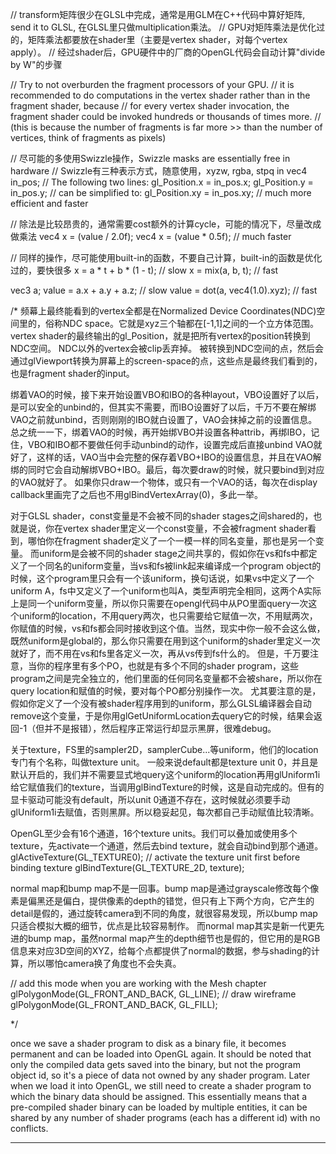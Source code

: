 // transform矩阵很少在GLSL中完成，通常是用GLM在C++代码中算好矩阵, send it to GLSL, 在GLSL里只做multiplication乘法。
// GPU对矩阵乘法是优化过的，矩阵乘法都要放在shader里（主要是vertex shader，对每个vertex apply）。
// 经过shader后，GPU硬件中的厂商的OpenGL代码会自动计算"divide by W"的步骤

// Try to not overburden the fragment processors of your GPU.
// it is recommended to do computations in the vertex shader rather than in the fragment shader, because
// for every vertex shader invocation, the fragment shader could be invoked hundreds or thousands of times more.
// (this is because the number of fragments is far more >> than the number of vertices, think of fragments as pixels)

// 尽可能的多使用Swizzle操作，Swizzle masks are essentially free in hardware
// Swizzle有三种表示方式，随意使用，xyzw, rgba, stpq
in vec4 in_pos;
// The following two lines:
gl_Position.x = in_pos.x;
gl_Position.y = in_pos.y;
// can be simplified to:
gl_Position.xy = in_pos.xy;  // much more efficient and faster

// 除法是比较昂贵的，通常需要cost额外的计算cycle，可能的情况下，尽量改成做乘法
vec4 x = (value / 2.0f);
vec4 x = (value * 0.5f);  // much faster

// 同样的操作，尽可能使用built-in的函数，不要自己计算，built-in的函数是优化过的，要快很多
x = a * t + b * (1 - t);  // slow
x = mix(a, b, t);         // fast

vec3 a;
value = a.x + a.y + a.z;        // slow
value = dot(a, vec4(1.0).xyz);  // fast





/*
频幕上最终能看到的vertex全都是在Normalized Device Coordinates(NDC)空间里的，俗称NDC space。它就是xyz三个轴都在[-1,1]之间的一个立方体范围。
vertex shader的最终输出的gl_Position，就是把所有vertex的position转换到NDC空间。
NDC以外的vertex会被clip丢弃掉。
被转换到NDC空间的点，然后会通过glViewport转换为屏幕上的screen-space的点，这些点是最终我们看到的，也是fragment shader的input。

绑着VAO的时候，接下来开始设置VBO和IBO的各种layout，VBO设置好了以后，是可以安全的unbind的，但其实不需要，而IBO设置好了以后，千万不要在解绑VAO之前就unbind，否则刚刚的IBO就白设置了，VAO会抹掉之前的设置信息。
总之统一一下，绑着VAO的时候，再开始绑VBO并设置各种attrib，再绑IBO，记住，VBO和IBO都不要做任何手动unbind的动作，设置完成后直接unbind VAO就好了，这样的话，VAO当中会完整的保存着VBO+IBO的设置信息，并且在VAO解绑的同时它会自动解绑VBO+IBO。最后，每次要draw的时候，就只要bind到对应的VAO就好了。
如果你只draw一个物体，或只有一个VAO的话，每次在display callback里画完了之后也不用glBindVertexArray(0)，多此一举。

对于GLSL shader，const变量是不会被不同的shader stages之间shared的，也就是说，你在vertex shader里定义一个const变量，不会被fragment shader看到，哪怕你在fragment shader定义了一个一模一样的同名变量，那也是另一个变量。
而uniform是会被不同的shader stage之间共享的，假如你在vs和fs中都定义了一个同名的uniform变量，当vs和fs被link起来编译成一个program object的时候，这个program里只会有一个该uniform，换句话说，如果vs中定义了一个uniform A，fs中又定义了一个uniform也叫A，类型声明完全相同，这两个A实际上是同一个uniform变量，所以你只需要在opengl代码中从PO里面query一次这个uniform的location，不用query两次，也只需要给它赋值一次，不用赋两次，你赋值的时候，vs和fs都会同时接收到这个值。当然，现实中你一般不会这么做，既然uniform是global的，那么你只需要在用到这个uniform的shader里定义一次就好了，而不用在vs和fs里各定义一次，再从vs传到fs什么的。
但是，千万要注意，当你的程序里有多个PO，也就是有多个不同的shader program，这些program之间是完全独立的，他们里面的任何同名变量都不会被share，所以你在query location和赋值的时候，要对每个PO都分别操作一次。
尤其要注意的是，假如你定义了一个没有被shader程序用到的uniform，那么GLSL编译器会自动remove这个变量，于是你用glGetUniformLocation去query它的时候，结果会返回-1（但并不是报错），然后程序正常运行却显示黑屏，很难debug。

关于texture，FS里的sampler2D，samplerCube...等uniform，他们的location专门有个名称，叫做texture unit。
一般来说default都是texture unit 0，并且是默认开启的，我们并不需要显式地query这个uniform的location再用glUniform1i给它赋值我们的texture，当调用glBindTexture的时候，这是自动完成的。但有的显卡驱动可能没有default，所以unit 0通道不存在，这时候就必须要手动glUniform1i去赋值，否则黑屏。所以稳妥起见，每次都自己手动赋值比较清晰。

OpenGL至少会有16个通道，16个texture units。我们可以叠加或使用多个texture，先activate一个通道，然后去bind texture，就会自动bind到那个通道。
glActiveTexture(GL_TEXTURE0); // activate the texture unit first before binding texture
glBindTexture(GL_TEXTURE_2D, texture);

normal map和bump map不是一回事。bump map是通过grayscale修改每个像素是偏黑还是偏白，提供像素的depth的错觉，但只有上下两个方向，它产生的detail是假的，通过旋转camera到不同的角度，就很容易发现，所以bump map只适合模拟大概的细节，优点是比较容易制作。
而normal map其实是新一代更先进的bump map，虽然normal map产生的depth细节也是假的，但它用的是RGB信息来对应3D空间的XYZ，给每个点都提供了normal的数据，参与shading的计算，所以哪怕camera换了角度也不会失真。


// add this mode when you are working with the Mesh chapter
glPolygonMode(GL_FRONT_AND_BACK, GL_LINE);  // draw wireframe
glPolygonMode(GL_FRONT_AND_BACK, GL_FILL);


*/

once we save a shader program to disk as a binary file, it becomes permanent and can be loaded into OpenGL again.
It should be noted that only the compiled data gets saved into the binary, but not the program object id, so it's a piece of data not owned by any shader program. Later when we load it into OpenGL, we still need to create a shader program to which the binary data should be assigned. This essentially means that a pre-compiled shader binary can be loaded by multiple entities, it can be shared by any number of shader programs (each has a different id) with no conflicts.
















































---
